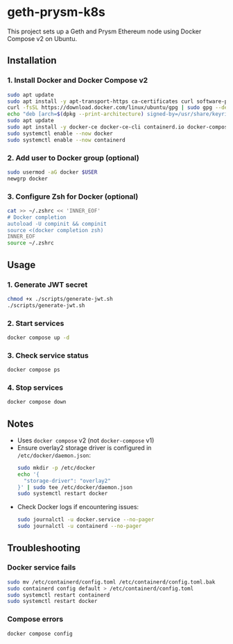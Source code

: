 # geth-prysm-k8s

This project sets up a Geth and Prysm Ethereum node using Docker Compose v2 on Ubuntu.

## Installation

### 1. Install Docker and Docker Compose v2
```bash
sudo apt update
sudo apt install -y apt-transport-https ca-certificates curl software-properties-common
curl -fsSL https://download.docker.com/linux/ubuntu/gpg | sudo gpg --dearmor -o /usr/share/keyrings/docker-archive-keyring.gpg
echo "deb [arch=$(dpkg --print-architecture) signed-by=/usr/share/keyrings/docker-archive-keyring.gpg] https://download.docker.com/linux/ubuntu $(lsb_release -cs) stable" | sudo tee /etc/apt/sources.list.d/docker.list > /dev/null
sudo apt update
sudo apt install -y docker-ce docker-ce-cli containerd.io docker-compose-plugin
sudo systemctl enable --now docker
sudo systemctl enable --now containerd
```

### 2. Add user to Docker group (optional)
```bash
sudo usermod -aG docker $USER
newgrp docker
```

### 3. Configure Zsh for Docker (optional)
```bash
cat >> ~/.zshrc << 'INNER_EOF'
# Docker completion
autoload -U compinit && compinit
source <(docker completion zsh)
INNER_EOF
source ~/.zshrc
```

## Usage

### 1. Generate JWT secret
```bash
chmod +x ./scripts/generate-jwt.sh
./scripts/generate-jwt.sh
```

### 2. Start services
```bash
docker compose up -d
```

### 3. Check service status
```bash
docker compose ps
```

### 4. Stop services
```bash
docker compose down
```

## Notes
- Uses `docker compose` v2 (not `docker-compose` v1)
- Ensure overlay2 storage driver is configured in `/etc/docker/daemon.json`:
  ```bash
  sudo mkdir -p /etc/docker
  echo '{
    "storage-driver": "overlay2"
  }' | sudo tee /etc/docker/daemon.json
  sudo systemctl restart docker
  ```
- Check Docker logs if encountering issues:
  ```bash
  sudo journalctl -u docker.service --no-pager
  sudo journalctl -u containerd --no-pager
  ```

## Troubleshooting

### Docker service fails
```bash
sudo mv /etc/containerd/config.toml /etc/containerd/config.toml.bak
sudo containerd config default > /etc/containerd/config.toml
sudo systemctl restart containerd
sudo systemctl restart docker
```

### Compose errors
```bash
docker compose config
```